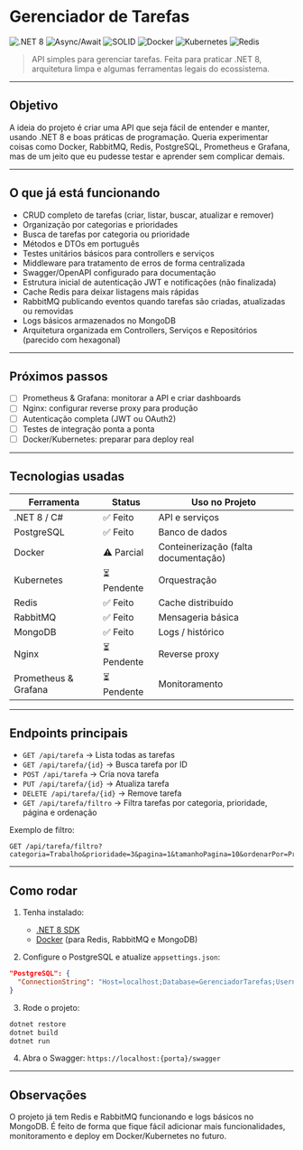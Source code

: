 # Gerenciador de Tarefas

![.NET 8](https://img.shields.io/badge/.NET-8-blue)
![Async/Await](https://img.shields.io/badge/Async--Await-green)
![SOLID](https://img.shields.io/badge/SOLID-purple)
![Docker](https://img.shields.io/badge/Docker-lightgrey)
![Kubernetes](https://img.shields.io/badge/Kubernetes-lightblue)
![Redis](https://img.shields.io/badge/Redis-orange)

> API simples para gerenciar tarefas. Feita para praticar .NET 8, arquitetura limpa e algumas ferramentas legais do ecossistema.

---

## Objetivo

A ideia do projeto é criar uma API que seja fácil de entender e manter, usando .NET 8 e boas práticas de programação. Queria experimentar coisas como Docker, RabbitMQ, Redis, PostgreSQL, Prometheus e Grafana, mas de um jeito que eu pudesse testar e aprender sem complicar demais.

---

## O que já está funcionando

* CRUD completo de tarefas (criar, listar, buscar, atualizar e remover)
* Organização por categorias e prioridades
* Busca de tarefas por categoria ou prioridade
* Métodos e DTOs em português
* Testes unitários básicos para controllers e serviços
* Middleware para tratamento de erros de forma centralizada
* Swagger/OpenAPI configurado para documentação
* Estrutura inicial de autenticação JWT e notificações (não finalizada)
* Cache Redis para deixar listagens mais rápidas
* RabbitMQ publicando eventos quando tarefas são criadas, atualizadas ou removidas
* Logs básicos armazenados no MongoDB
* Arquitetura organizada em Controllers, Serviços e Repositórios (parecido com hexagonal)

---

## Próximos passos

* [ ] Prometheus & Grafana: monitorar a API e criar dashboards
* [ ] Nginx: configurar reverse proxy para produção
* [ ] Autenticação completa (JWT ou OAuth2)
* [ ] Testes de integração ponta a ponta
* [ ] Docker/Kubernetes: preparar para deploy real

---

## Tecnologias usadas

| Ferramenta           | Status     | Uso no Projeto                       |
| -------------------- | ---------- | ------------------------------------ |
| .NET 8 / C#          | ✅ Feito    | API e serviços                       |
| PostgreSQL           | ✅ Feito    | Banco de dados                       |
| Docker               | ⚠️ Parcial | Conteinerização (falta documentação) |
| Kubernetes           | ⏳ Pendente | Orquestração                         |
| Redis                | ✅ Feito    | Cache distribuído                    |
| RabbitMQ             | ✅ Feito    | Mensageria básica                    |
| MongoDB              | ✅ Feito    | Logs / histórico                     |
| Nginx                | ⏳ Pendente | Reverse proxy                        |
| Prometheus & Grafana | ⏳ Pendente | Monitoramento                        |

---

## Endpoints principais

* `GET /api/tarefa` → Lista todas as tarefas
* `GET /api/tarefa/{id}` → Busca tarefa por ID
* `POST /api/tarefa` → Cria nova tarefa
* `PUT /api/tarefa/{id}` → Atualiza tarefa
* `DELETE /api/tarefa/{id}` → Remove tarefa
* `GET /api/tarefa/filtro` → Filtra tarefas por categoria, prioridade, página e ordenação

Exemplo de filtro:

```
GET /api/tarefa/filtro?categoria=Trabalho&prioridade=3&pagina=1&tamanhoPagina=10&ordenarPor=Prioridade&desc=true
```

---

## Como rodar

1. Tenha instalado:

   * [.NET 8 SDK](https://dotnet.microsoft.com/download)
   * [Docker](https://www.docker.com/) (para Redis, RabbitMQ e MongoDB)

2. Configure o PostgreSQL e atualize `appsettings.json`:

```json
"PostgreSQL": {
  "ConnectionString": "Host=localhost;Database=GerenciadorTarefas;Username=postgres;Password=senha"
}
```

3. Rode o projeto:

```bash
dotnet restore
dotnet build
dotnet run
```

4. Abra o Swagger: `https://localhost:{porta}/swagger`

---

## Observações

O projeto já tem Redis e RabbitMQ funcionando e logs básicos no MongoDB. É feito de forma que fique fácil adicionar mais funcionalidades, monitoramento e deploy em Docker/Kubernetes no futuro.
